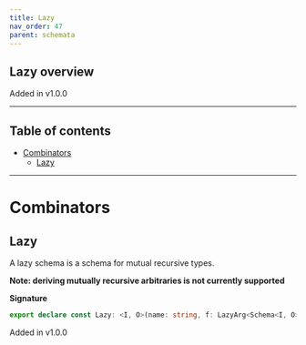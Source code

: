 ```yaml
---
title: Lazy
nav_order: 47
parent: schemata
---
```


## Lazy overview

Added in v1.0.0

---

<h2 class="text-delta">Table of contents</h2>

- [Combinators](#combinators)
  - [Lazy](#lazy)

---

# Combinators

## Lazy

A lazy schema is a schema for mutual recursive types.

**Note: deriving mutually recursive arbitraries is not currently supported**

**Signature**

```ts
export declare const Lazy: <I, O>(name: string, f: LazyArg<Schema<I, O>>) => Schema<I, O>
```

Added in v1.0.0
